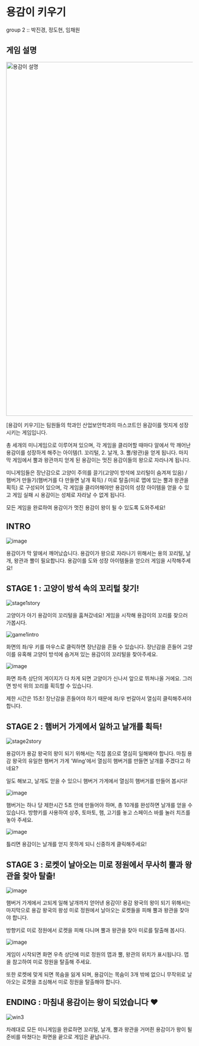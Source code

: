 # 용감이 키우기
group 2 :: 박진경, 정도현, 임채원


## 게임 설명

<img width="953" alt="용감이 설명" src="https://user-images.githubusercontent.com/54882655/101262177-0c802b80-3780-11eb-8c75-8f0da621eef0.png">

[용감이 키우기]는 팀원들의 학과인 산업보안학과의 마스코트인 용감이를 멋지게 성장시키는 게임입니다.

총 세개의 미니게임으로 이루어져 있으며, 각 게임을 클리어할 때마다 알에서 막 깨어난 용감이를 성장하게 해주는 아이템(1. 꼬리털, 2. 날개, 3. 뿔/왕관)을 얻게 됩니다. 마지막 게임에서 뿔과 왕관까지 얻게 된 용감이는 멋진 용감이들의 왕으로 자라나게 됩니다. 

미니게임들은 장난감으로 고양이 주의를 끌기(고양이 방석에 꼬리털이 숨겨져 있음) / 햄버거 만들기(햄버거를 다 만들면 날개 획득) / 미로 탈출(미로 맵에 있는 뿔과 왕관을 획득) 로 구성되어 있으며, 각 게임을 클리어해야만 용감이의 성장 아이템을 얻을 수 있고 게임 실패 시 용감이는 성체로 자라날 수 없게 됩니다.

모든 게임을 완료하여 용감이가 멋진 용감이 왕이 될 수 있도록 도와주세요!

## INTRO

![image](https://user-images.githubusercontent.com/54882655/101262257-8e705480-3780-11eb-9e1a-e6ffe74d8002.png)

용감이가 막 알에서 깨어났습니다. 용감이가 왕으로 자라나기 위해서는 용의 꼬리털, 날개, 왕관과 뿔이 필요합니다. 용감이를 도와 성장 아이템들을 얻으러 게임을 시작해주세요!

## STAGE 1 : 고양이 방석 속의 꼬리털 찾기!

![stage1story](https://user-images.githubusercontent.com/54882655/101262230-697be180-3780-11eb-831e-1f1f6ad26b5d.png)

고양이가 아기 용감이의 꼬리털을 훔쳐갔네요! 게임을 시작해 용감이의 꼬리를 찾으러 가봅시다.

![game1intro](https://user-images.githubusercontent.com/54882655/101262324-1d7d6c80-3781-11eb-8b18-5080b53b9f3c.png)

화면의 좌/우 키를 마우스로 클릭하면 장난감을 흔들 수 있습니다. 장난감을 흔들어 고양이를 유혹해 고양이 방석에 숨겨져 있는 용감이의 꼬리털을 찾아주세요.

![image](https://user-images.githubusercontent.com/54882655/101262359-777e3200-3781-11eb-9f8e-827b7efbdf0d.png)

화면 좌측 상단의 게이지가 다 차게 되면 고양이가 신나서 앞으로 뛰쳐나올 거에요. 그러면 방석 위의 꼬리를 획득할 수 있습니다.

제한 시간은 15초! 장난감을 흔들어야 하기 때문에 좌/우 번갈아서 열심히 클릭해주셔야 합니다. 

## STAGE 2 : 햄버거 가게에서 일하고 날개를 획득!

![stage2story](https://user-images.githubusercontent.com/54882655/101262420-fecba580-3781-11eb-8c22-1d2ae37b3779.png)

용감이가 용감 왕국의 왕이 되기 위해서는 직접 몸으로 열심히 일해봐야 합니다. 마침 용감 왕국의 유일한 햄버거 가게 'Wing'에서 열심히 햄버거를 만들면 날개를 주겠다고 하네요? 

일도 해보고, 날개도 얻을 수 있으니 햄버거 가게에서 열심히 햄버거를 만들어 봅시다!

![image](https://user-images.githubusercontent.com/54882655/101262493-9c26d980-3782-11eb-9181-db876a3adf74.png)

햄버거는 하나 당 제한시간 5초 안에 만들어야 하며, 총 10개를 완성하면 날개를 얻을 수 있습니다. 방향키를 사용하여 상추, 토마토, 햄, 고기를 놓고 스페이스 바를 눌러 치즈를 놓아 주세요.

![image](https://user-images.githubusercontent.com/54882655/101262569-32f39600-3783-11eb-869c-dd2fae64bdb9.png)

틀리면 용감이는 날개를 얻지 못하게 되니 신중하게 클릭해주세요!

## STAGE 3 : 로켓이 날아오는 미로 정원에서 무사히 뿔과 왕관을 찾아 탈출!

![image](https://user-images.githubusercontent.com/54882655/101262651-9e3d6800-3783-11eb-96c8-e8f442bf7f71.png)

햄버거 가게에서 고되게 일해 날개까지 얻어낸 용감이! 용감 왕국의 왕이 되기 위해서는 마지막으로 용감 왕국의 왕성 미로 정원에서 날아오는 로켓들을 피해 뿔과 왕관을 찾아야 합니다. 

방향키로 미로 정원에서 로켓을 피해 다니며 뿔과 왕관을 찾아 미로를 탈출해 봅시다.

![image](https://user-images.githubusercontent.com/54882655/101262754-43f0d700-3784-11eb-83bd-4f4e875697b5.png)

게임이 시작되면 화면 우측 상단에 미로 정원의 맵과 뿔, 왕관의 위치가 표시됩니다. 맵을 참고하여 미로 정원을 탈출해 주세요.

또한 로켓에 맞게 되면 목숨을 잃게 되며, 용감이는 목숨이 3개 밖에 없으니 무작위로 날아오는 로켓을 조심해서 미로 정원을 탈출해야 합니다.

## ENDING : 마침내 용감이는 왕이 되었습니다 ♥

![win3](https://user-images.githubusercontent.com/54882655/101262866-ed37cd00-3784-11eb-9785-bedadb479455.png)

차례대로 모든 미니게임을 완료하면 꼬리털, 날개, 뿔과 왕관을 거머쥔 용감이가 왕이 될 준비를 마쳤다는 화면을 끝으로 게임은 끝납니다.

